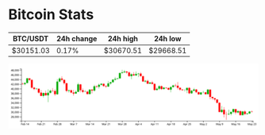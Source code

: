 # Bitcoin Stats

BTC/USDT|24h change|24h high|24h low|
|---|---|---|---|
|$30151.03|0.17%|$30670.51|$29668.51|

<img src="./chart.svg">
